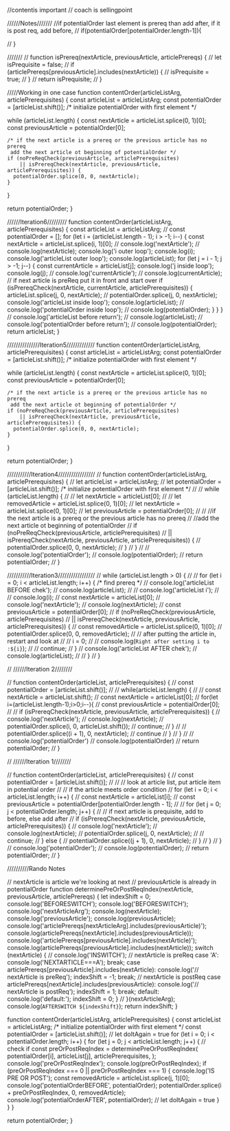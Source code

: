 //contentis important
// coach is sellingpoint

//////Notes///////
    //if potentialOrder last element is prereq than add after, if it is post req, add before,
//     if(potentialOrder[potentialOrder.length-1]){


//     }

///////
// function isPrereq(nextArticle, previousArticle, articlePrereqs) {
//   let isPrequisite = false;
//   if (articlePrereqs[previousArticle].includes(nextArticle)) {
//     isPrequisite = true;
//   }
//   return isPrequisite;
// }

/////Working in one case
function contentOrder(articleListArg, articlePrerequisites) {
  const articleList = articleListArg;
  const potentialOrder = [articleList.shift()]; /* initialize potentialOrder
  with first element */

  while (articleList.length) {
    const nextArticle = articleList.splice(0, 1)[0];
    const previousArticle = potentialOrder[0];

    /* if the next article is a prereq or the previous article has no prereq
     add the next article ot beginning of potentialOrder */
    if (noPreReqCheck(previousArticle, articlePrerequisites)
        || isPrereqCheck(nextArticle, previousArticle, articlePrerequisites)) {
      potentialOrder.splice(0, 0, nextArticle);
    }
  }

  return potentialOrder;
}

//////Iteration6/////////
function contentOrder(articleListArg, articlePrerequisites) {
  const articleList = articleListArg;
  // const potentialOrder = [];
  for (let i = (articleList.length - 1); i > -1; i--) {
    const nextArticle = articleList.splice(i, 1)[0];
    // console.log('nextArticle');
    // console.log(nextArticle);
    console.log('i outer loop');
    console.log(i);
    console.log('articleList outer loop');
    console.log(articleList);
    for (let j = i - 1; j > -1; j--) {
      const currentArticle = articleList[j];
      console.log('j inside loop');
      console.log(j);
      // console.log('currentArticle');
      // console.log(currentArticle);
      // if next article is preReq put it in front and start over
      if (isPrereqCheck(nextArticle, currentArticle, articlePrerequisites)) {
        articleList.splice(j, 0, nextArticle);
        // potentialOrder.splice(j, 0, nextArticle);
        console.log('articleList inside loop');
        console.log(articleList);
        // console.log('potentialOrder inside loop');
        // console.log(potentialOrder);
      }
    }
  }
  // console.log('articleList before return');
  // console.log(articleList);
  // console.log('potentialOrder before return');
  // console.log(potentialOrder);
  return articleList;
}


///////////////Iteration5/////////////
function contentOrder(articleListArg, articlePrerequisites) {
  const articleList = articleListArg;
  const potentialOrder = [articleList.shift()]; /* initialize potentialOrder with first element */

  while (articleList.length) {
    const nextArticle = articleList.splice(0, 1)[0];
    const previousArticle = potentialOrder[0];

    /* if the next article is a prereq or the previous article has no prereq
     add the next article ot beginning of potentialOrder */
    if (noPreReqCheck(previousArticle, articlePrerequisites)
        || isPrereqCheck(nextArticle, previousArticle, articlePrerequisites)) {
      potentialOrder.splice(0, 0, nextArticle);
    }
  }

  return potentialOrder;
}

///////////Iteration4/////////////////
// function contentOrder(articleListArg, articlePrerequisites) {
//   let articleList = articleListArg;
//   let potentialOrder = [articleList.shift()]; /* initialize potentialOrder with first element */
//
//   while (articleList.length) {
//     // let nextArticle = articleList[0];
//     // let removedArticle = articleList.splice(0, 1)[0];
//     let nextArticle = articleList.splice(0, 1)[0];
//     let previousArticle = potentialOrder[0];
//
//     //if the next article is a prereq or the previous article has no prereq
//     //add the next article ot beginning of potentialOrder
//     if (noPreReqCheck(previousArticle, articlePrerequisites)
//         || isPrereqCheck(nextArticle, previousArticle, articlePrerequisites)) {
//       potentialOrder.splice(0, 0, nextArticle);
//     }
//   }
//
//   console.log('potentialOrder');
//   console.log(potentialOrder);
//   return potentialOrder;
// }

///////////Iteration3/////////////////
// while (articleList.length > 0) {
// // for (let i = 0; i < articleList.length; i++) { /* find prereq */
//   console.log('articleList BEFORE chek');
//   console.log(articleList);
//   // console.log('articleList i');
//   // console.log(i);
//   const nextArticle = articleList[0];
//   console.log('nextArticle');
//   console.log(nextArticle);
//   const previousArticle = potentialOrder[0];
//   if (noPreReqCheck(previousArticle, articlePrerequisites)
//     || isPrereqCheck(nextArticle, previousArticle, articlePrerequisites)) {
//     const removedArticle = articleList.splice(0, 1)[0];
//     potentialOrder.splice(0, 0, removedArticle);
//     // after putting the article in, restart and look at
//     // i = 0;
//     // console.log(`Right after setting i to :${i}`);
//     // continue;
//   }
//   console.log('articleList AFTER chek');
//   console.log(articleList);
// // }
// }

// //////Iteration 2////////

// function contentOrder(articleList, articlePrerequisites) {
//   const potentialOrder = [articleList.shift()];
//
//   while(articleList.length) {
//     // const nextArticle = articleList.shift();
//     const nextArticle = articleList[0];
//     for(let i=(articleList.length-1);i>0;i--){
//       const previousArticle = potentialOrder[0];
//
//       if (isPrereqCheck(nextArticle, previousArticle, articlePrerequisites)) {
//         console.log('nextArticle');
//         console.log(nextArticle);
//         potentialOrder.splice(i, 0, articleList.shift());
//         continue;
//       }
//       // potentialOrder.splice((i + 1), 0, nextArticle);
//       continue
//     }
//   }
//
//   console.log('potentialOrder')
//   console.log(potentialOrder)
//   return potentialOrder;
// }

// //////Iteration 1////////

// function contentOrder(articleList, articlePrerequisites) {
//   const potentialOrder = [articleList.shift()];
//
//   // look at article list, put article item in potential order
//   // if the article meets order condition
//   for (let i = 0; i < articleList.length; i++) {
//     const nextArticle = articleList[i];
//     const previousArticle = potentialOrder[potentialOrder.length - 1];
//
//     for (let j = 0; j < potentialOrder.length; j++) {
//       // if next article is prequisite, add to before, else add after
//       if (isPrereqCheck(nextArticle, previousArticle, articlePrerequisites)) {
//         console.log('nextArticle');
//         console.log(nextArticle);
//         potentialOrder.splice(j, 0, nextArticle);
//         // continue;
//       } else {
//         potentialOrder.splice((j + 1), 0, nextArticle);
//       }
//     }
//   }
//   console.log('potentialOrder');
//   console.log(potentialOrder);
//   return potentialOrder;
// }

//////////Rando Notes

// nextArticle is article we're looking at next
// previousArticle is already in potentialOrder
function determinePreOrPostReqIndex(nextArticle, previousArticle, articlePrereqs) {
  let indexShift = 0;
  console.log('BEFORESWITCH');
  console.log('BEFORESWITCH');
  console.log('nextArticleArg');
  console.log(nextArticle);
  console.log('previousArticle');
  console.log(previousArticle);
  console.log('articlePrereqs[nextArticleArg].includes(previousArticle)');
  console.log(articlePrereqs[nextArticle].includes(previousArticle));
  console.log('articlePrereqs[previousArticle].includes(nextArticle)');
  console.log(articlePrereqs[previousArticle].includes(nextArticle));
  switch (nextArticle) {
    // console.log('INSWITCH');
    // nextArticle is preReq
    case 'A':
      console.log('NEXTARTICLE===A');
      break;
    case articlePrereqs[previousArticle].includes(nextArticle):
      console.log('// nextArticle is preReq');
      indexShift = -1;
      break;
    // nextArticle is postReq
    case articlePrereqs[nextArticle].includes(previousArticle):
      console.log('// nextArticle is postReq');
      indexShift = 1;
      break;
    default:
      console.log('default:');
      indexShift = 0;
  }
  // }(nextArticleArg);
  console.log(`AFTERSWITCH ${indexShift}`);
  return indexShift;
}

function contentOrder(articleListArg, articlePrerequisites) {
  const articleList = articleListArg;
  /* initialize potentialOrder with first element */
  const potentialOrder = [articleList.shift()];
  // let doItAgain = true
  for (let i = 0; i < potentialOrder.length; i++) {
    for (let j = 0; j < articleList.length; j++) {
      // check if
      const preOrPostReqIndex = determinePreOrPostReqIndex(
        potentialOrder[i],
        articleList[j],
        articlePrerequisites,
      );
      console.log('preOrPostReqIndex');
      console.log(preOrPostReqIndex);
      if (preOrPostReqIndex === 0 || preOrPostReqIndex === 1) {
        console.log('IS PRE OR POST');
        const removedArticle = articleList.splice(j, 1)[0];
        console.log('potentialOrderBEFORE', potentialOrder);
        potentialOrder.splice(i + preOrPostReqIndex, 0, removedArticle);
        console.log('potentialOrderAFTER', potentialOrder);
        // let doItAgain = true
      }
    }
  }

  return potentialOrder;
}
